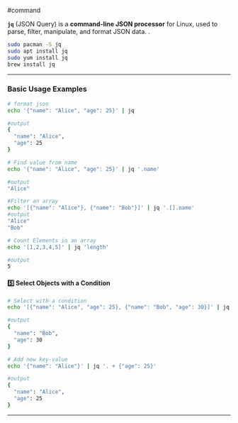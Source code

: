 #command

**`jq`** (JSON Query) is a **command-line JSON processor** for Linux, used to parse, filter, manipulate, and format JSON data. .
```sh
sudo pacman -S jq
sudo apt install jq
sudo yum install jq
brew install jq
```
---
### **Basic Usage Examples**
```sh
# format json
echo '{"name": "Alice", "age": 25}' | jq

#output
{
  "name": "Alice",
  "age": 25
}
```

```sh
# Find value from name
echo '{"name": "Alice", "age": 25}' | jq '.name'

#output
"Alice"
```

```sh
#Filter an array
echo '[{"name": "Alice"}, {"name": "Bob"}]' | jq '.[].name'
#output
"Alice"
"Bob"
```
```sh
# Count Elements in an array
echo '[1,2,3,4,5]' | jq 'length'

#output
5
```
#### **5️⃣ Select Objects with a Condition**

```sh
# Select with a condition
echo '[{"name": "Alice", "age": 25}, {"name": "Bob", "age": 30}]' | jq '.[] | select(.age > 25)'

#output
{
  "name": "Bob",
  "age": 30
}
```


```sh
# Add new key-value
echo '{"name": "Alice"}' | jq '. + {"age": 25}'

#output
{
  "name": "Alice",
  "age": 25
}
```
---